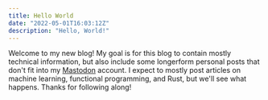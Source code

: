 ```yaml
---
title: Hello World
date: "2022-05-01T16:03:12Z"
description: "Hello, World!"
---
```


Welcome to my new blog!
My goal is for this blog to contain mostly technical information, but also include some longerform personal posts that don't fit into my <a rel="me" href="https://social.higherorder.fun/@michael">Mastodon</a> account.
I expect to mostly post articles on machine learning, functional programming, and Rust, but we'll see what happens.
Thanks for following along!
